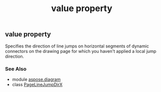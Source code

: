 ﻿---
title: value property
second_title: Aspose.Diagram for Python via .NET API References
description: 
type: docs
weight: 40
url: /python-net/aspose.diagram/pagelinejumpdirx/value/
is_root: false
---

## value property


Specifies the direction of line jumps on horizontal segments of dynamic connectors on the drawing page for which you haven't applied a local jump direction.

### See Also
* module [aspose.diagram](../../)
* class [PageLineJumpDirX](/diagram/python-net/aspose.diagram/pagelinejumpdirx)
